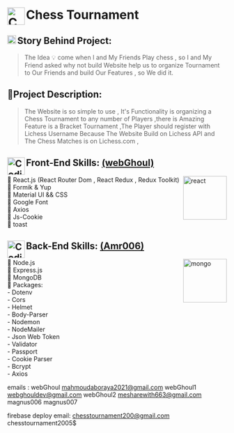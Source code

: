 
# <img align="left" alt="Coding" width="40" src="https://cdn-icons-png.flaticon.com/128/3083/3083603.png" alt="chess tournament"/> <a>Chess Tournament</a>


## <img align="left" alt="Coding" width="20" src="https://media0.giphy.com/media/3o85xvnSxCKJZaSYmI/giphy.webp?cid=ecf05e47fg31vxa0zgaovhivquofwybir90x72kgvb9iga47&ep=v1_gifs_search&rid=giphy.webp&ct=g" alt=""/>Story Behind Project:
> The Idea 💡 come when I and My Friends Play chess , so I and My Friend asked why not build Website help us to organize Tournament to Our Friends and build Our Features , so We did it.     

## 🎯Project Description:
> The Website is so simple to use , It's Functionality is organizing a Chess Tournament to any number of Players ,there is Amazing Feature is a Bracket Tournament ,The Player should register with Lichess Username Because The Website Build on Lichess API and The Chess Matches is on Lichess.com ,


<h2><img align="left" alt="Coding" width="40" src="https://cdn-icons-png.flaticon.com/128/1126/1126012.png" alt="chess tournament"/>Front-End Skills: <a href="https://github.com/web-ghoul/">(webGhoul)</a></h2> 

<p>
  <img align="right" alt="react" width="100" src="https://media2.giphy.com/media/v1.Y2lkPTc5MGI3NjExODBqdzN5bzJna3A2N2pqZHA1OGR2dDl2ZXcyaWprMmYwaGJjZDk3MCZlcD12MV9pbnRlcm5hbF9naWZfYnlfaWQmY3Q9Zw/SvFocn0wNMx0iv2rYz/giphy.gif">
<p align="left">
  📌 React.js (React Router Dom , React Redux , Redux Toolkit) <br/>
  📌 Formik & Yup <br/>
  📌 Material UI && CSS <br/>
  📌 Google Font <br/>
  📌 Axios <br/> 
  📌 Js-Cookie <br/>
  📌 toast <br/>
</p>
</p>

<h2><img align="left" alt="Coding" width="40" src="https://cdn-icons-png.flaticon.com/128/5968/5968322.png" alt="chess tournament"/>Back-End Skills: <a href="https://github.com/amr006/">(Amr006)</a></h2>

<p>
  <img align="right" alt="mongo" width="100" src="https://media1.giphy.com/media/tAjb5pyCEBhEb8jWxC/200w.webp">
<p align="left">
📌 Node.js <br/>
📌 Express.js <br/>
📌 MongoDB <br/>
📌 Packages: <br/>
  - Dotenv <br/>
  - Cors <br/>
  - Helmet <br/>
  - Body-Parser <br/>
  - Nodemon <br/>
  - NodeMailer <br/>
  - Json Web Token <br/>
  - Validator <br/>
  - Passport <br/>
  - Cookie Parser <br/>
  - Bcrypt <br/>
  - Axios  <br/>
</p>
</p>




emails : 
webGhoul mahmoudaboraya2021@gmail.com
webGhoul1 webghouldev@gmail.com
webGhoul2 mesharewith663@gmail.com
magnus006
magnus007


firebase deploy email:
chesstournament200@gmail.com chesstournament2005$